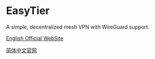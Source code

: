 # EasyTier

A simple, decentralized mesh VPN with WireGuard support.

[English Official WebSite](https://www.easytier.cn/en)


[简体中文官网](https://www.easytier.cn/)
